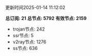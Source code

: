 更新时间2025-01-14 11:12:02

**总订阅: 21**
**总节点: 5792**
**有效节点: 2159**
- trojan节点: 242
- ssr节点: 5
- v2ray节点: 1276
- ss节点: 636
